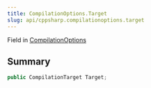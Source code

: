 ```yaml
---
title: CompilationOptions.Target
slug: api/cppsharp.compilationoptions.target
---
```

Field in [CompilationOptions](/api/cppsharp/compilationoptions)

## Summary



```csharp
public CompilationTarget Target;
```

